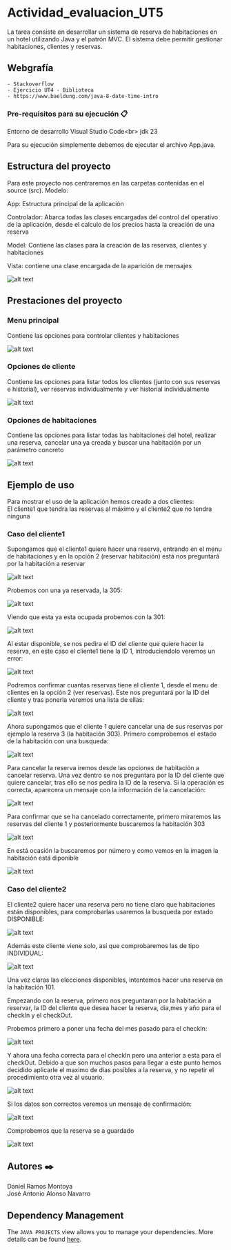 # Actividad_evaluacion_UT5

La tarea consiste en desarrollar un sistema de reserva de habitaciones en un hotel utilizando Java y el patrón MVC. 
El sistema debe permitir gestionar habitaciones, clientes y reservas.

## Webgrafía

    - Stackoverflow
    - Ejercicio UT4 - Biblioteca
    - https://www.baeldung.com/java-8-date-time-intro


### Pre-requisitos para su ejecución 📋

Entorno de desarrollo Visual Studio Code<br\>
jdk 23  

Para su ejecución simplemente debemos de ejecutar el archivo App.java.

## Estructura del proyecto
Para este proyecto nos centraremos en las carpetas contenidas en el source (src).
Modelo:

App: Estructura principal de la aplicación

Controlador: Abarca todas las clases encargadas del control del operativo de la aplicación, desde el calculo de los precios hasta la creación de una reserva

Model: Contiene las clases para la creación de las reservas, clientes y habitaciones

Vista: contiene una clase encargada de la aparición de mensajes


![alt text](imagenes/estructura_carpetas.png)


## Prestaciones del proyecto

### Menu principal

Contiene las opciones para controlar clientes y habitaciones

![alt text](imagenes/menu_ppal.png)

### Opciones de cliente

Contiene las opciones para listar todos los clientes (junto con sus reservas e historial), ver reservas individualmente y ver historial individualmente

![alt text](imagenes/menu_clientes.png)


### Opciones de habitaciones

Contiene las opciones para listar todas las habitaciones del hotel, realizar una reserva, cancelar una ya creada y buscar una habitación por un parámetro concreto

![alt text](imagenes/menu_habitaciones.png)

## Ejemplo de uso

Para mostrar el uso de la aplicación hemos creado a dos clientes:  
El cliente1 que tendra las reservas al máximo y el cliente2 que no tendra ninguna

### Caso del cliente1

Supongamos que el cliente1 quiere hacer una reserva, entrando en el menu de habitaciones y en la opción 2 (reservar habitación) está nos preguntará por la habitación a reservar

![alt text](imagenes/cliente1.1.png)

Probemos con una ya reservada, la 305:

![alt text](imagenes/cliente1.2.png)

Viendo que esta ya esta ocupada probemos con la 301:

![alt text](imagenes/cliente1.3.png)

Al estar disponible, se nos pedira el ID del cliente que quiere hacer la reserva, en este caso el cliente1 tiene la ID 1, introduciendolo veremos un error:

![alt text](imagenes/cliente1.4.png)

Podremos confirmar cuantas reservas tiene el cliente 1, desde el menu de clientes
en la opción 2 (ver reservas). Este nos preguntará por la ID del cliente y tras ponerla veremos una lista de ellas:

![alt text](imagenes/cliente1.5.png)

Ahora supongamos que el cliente 1 quiere cancelar una de sus reservas por ejemplo la reserva 3 (la habitación 303). Primero comprobemos el estado de la habitación con una busqueda:

![alt text](imagenes/cliente1.9.png)

Para cancelar la reserva iremos desde las opciones de habitación a cancelar reserva. Una vez dentro se nos preguntara por la ID del cliente que quiere cancelar, tras ello se nos pedira la ID de la reserva. Si la operación es correcta, aparecera un mensaje con la información de la cancelación:

![alt text](imagenes/cliente1.6.png)

Para confirmar que se ha cancelado correctamente, primero miraremos las reservas del cliente 1 y posteriormente buscaremos la habitación 303

![alt text](imagenes/cliente1.7.png)

En está ocasión la buscaremos por número y como vemos en la imagen la habitación está diponible

![alt text](imagenes/cliente1.8.png)

### Caso del cliente2

El cliente2 quiere hacer una reserva pero no tiene claro que habitaciones están disponibles, para comprobarlas usaremos la busqueda por estado DISPONIBLE:

![alt text](imagenes/cliente2.1.png)

Además este cliente viene solo, asi que comprobaremos las de tipo INDIVIDUAL:

![alt text](imagenes/cliente2.2.png)

Una vez claras las elecciones disponibles, intentemos hacer una reserva en la habitación 101.  

Empezando con la reserva, primero nos preguntaran por la habitación a reservar, la ID del cliente que desea hacer la reserva, dia,mes y año para el checkIn y el checkOut. 


Probemos primero a poner una fecha del mes pasado para el checkIn:

![alt text](imagenes/cliente2.4.png)

Y ahora una fecha correcta para el checkIn pero una anterior a esta para el checkOut. Debido a que son muchos pasos para llegar a este punto hemos decidido aplicarle el maximo de dias posibles a la reserva, y no repetir el procedimiento otra vez al usuario.

![alt text](imagenes/cliente2.5.png)


Si los datos son correctos veremos un mensaje de confirmación:

![alt text](imagenes/cliente2.3.png)

Comprobemos que la reserva se a guardado

![alt text](imagenes/cliente2.6.png)


## Autores ✒️
Daniel Ramos Montoya  
José Antonio Alonso Navarro

## Dependency Management

The `JAVA PROJECTS` view allows you to manage your dependencies. More details can be found [here](https://github.com/microsoft/vscode-java-dependency#manage-dependencies).
